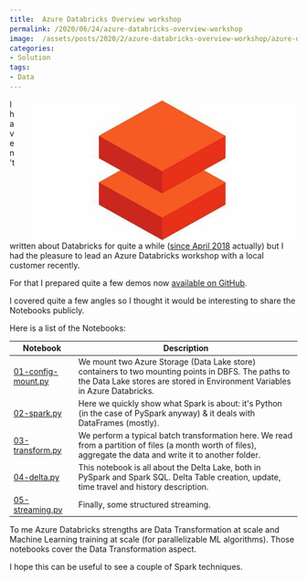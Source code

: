 ```yaml
---
title:  Azure Databricks Overview workshop
permalink: /2020/06/24/azure-databricks-overview-workshop
image:  /assets/posts/2020/2/azure-databricks-overview-workshop/azure-databricks.jpg
categories:
- Solution
tags:
- Data
---
```

<img style="float:right;padding-left:20px;" title="From pexels.com" src="/assets/posts/2020/2/azure-databricks-overview-workshop/azure-databricks.jpg" />

I haven't written about Databricks for quite a while ([since April 2018](/2018/04/18/python-version-in-databricks/) actually) but I had the pleasure to lead an Azure Databricks workshop with a local customer recently.

For that I prepared quite a few demos now [available on GitHub](https://github.com/vplauzon/databricks/tree/master/features-tour).

I covered quite a few angles so I thought it would be interesting to share the Notebooks publicly.

Here is a list of the Notebooks:

Notebook|Description
-|-
[01-config-mount.py](https://github.com/vplauzon/databricks/blob/master/features-tour/notebooks/01-config-mount.py)|We mount two Azure Storage (Data Lake store) containers to two mounting points in DBFS.  The paths to the Data Lake stores are stored in Environment Variables in Azure Databricks.
[02-spark.py](https://github.com/vplauzon/databricks/blob/master/features-tour/notebooks/02-spark.py)|Here we quickly show what Spark is about:  it's Python (in the case of PySpark anyway) & it deals with DataFrames (mostly).
[03-transform.py](https://github.com/vplauzon/databricks/blob/master/features-tour/notebooks/03-transform.py)|We perform a typical batch transformation here.  We read from a partition of files (a month worth of files), aggregate the data and write it to another folder.
[04-delta.py](https://github.com/vplauzon/databricks/blob/master/features-tour/notebooks/04-delta.py)|This notebook is all about the Delta Lake, both in PySpark and Spark SQL.  Delta Table creation, update, time travel and history description.
[05-streaming.py](https://github.com/vplauzon/databricks/blob/master/features-tour/notebooks/05-streaming.py)|Finally, some structured streaming.

To me Azure Databricks strengths are Data Transformation at scale and Machine Learning training at scale (for parallelizable ML algorithms).  Those notebooks cover the Data Transformation aspect.

I hope this can be useful to see a couple of Spark techniques.